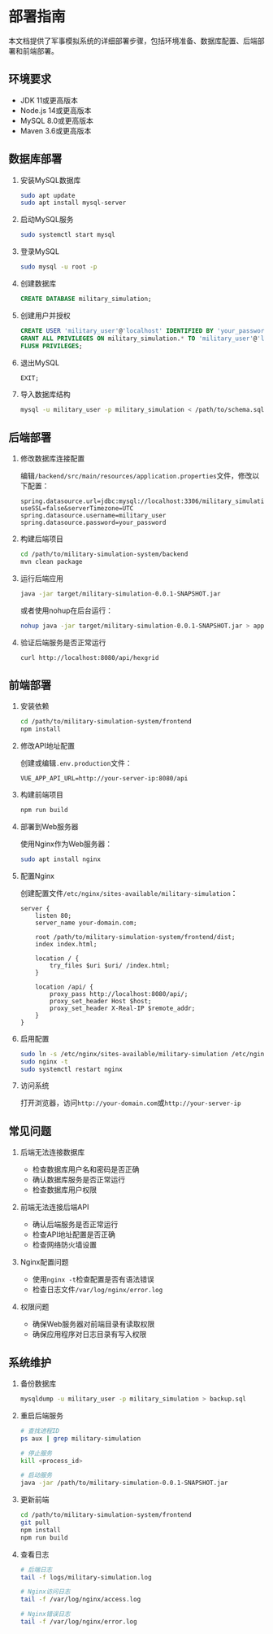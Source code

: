 # 部署指南

本文档提供了军事模拟系统的详细部署步骤，包括环境准备、数据库配置、后端部署和前端部署。

## 环境要求

- JDK 11或更高版本
- Node.js 14或更高版本
- MySQL 8.0或更高版本
- Maven 3.6或更高版本

## 数据库部署

1. 安装MySQL数据库
   ```bash
   sudo apt update
   sudo apt install mysql-server
   ```

2. 启动MySQL服务
   ```bash
   sudo systemctl start mysql
   ```

3. 登录MySQL
   ```bash
   sudo mysql -u root -p
   ```

4. 创建数据库
   ```sql
   CREATE DATABASE military_simulation;
   ```

5. 创建用户并授权
   ```sql
   CREATE USER 'military_user'@'localhost' IDENTIFIED BY 'your_password';
   GRANT ALL PRIVILEGES ON military_simulation.* TO 'military_user'@'localhost';
   FLUSH PRIVILEGES;
   ```

6. 退出MySQL
   ```sql
   EXIT;
   ```

7. 导入数据库结构
   ```bash
   mysql -u military_user -p military_simulation < /path/to/schema.sql
   ```

## 后端部署

1. 修改数据库连接配置
   
   编辑`/backend/src/main/resources/application.properties`文件，修改以下配置：
   ```properties
   spring.datasource.url=jdbc:mysql://localhost:3306/military_simulation?useSSL=false&serverTimezone=UTC
   spring.datasource.username=military_user
   spring.datasource.password=your_password
   ```

2. 构建后端项目
   ```bash
   cd /path/to/military-simulation-system/backend
   mvn clean package
   ```

3. 运行后端应用
   ```bash
   java -jar target/military-simulation-0.0.1-SNAPSHOT.jar
   ```

   或者使用nohup在后台运行：
   ```bash
   nohup java -jar target/military-simulation-0.0.1-SNAPSHOT.jar > app.log 2>&1 &
   ```

4. 验证后端服务是否正常运行
   ```bash
   curl http://localhost:8080/api/hexgrid
   ```

## 前端部署

1. 安装依赖
   ```bash
   cd /path/to/military-simulation-system/frontend
   npm install
   ```

2. 修改API地址配置
   
   创建或编辑`.env.production`文件：
   ```
   VUE_APP_API_URL=http://your-server-ip:8080/api
   ```

3. 构建前端项目
   ```bash
   npm run build
   ```

4. 部署到Web服务器
   
   使用Nginx作为Web服务器：
   ```bash
   sudo apt install nginx
   ```

5. 配置Nginx
   
   创建配置文件`/etc/nginx/sites-available/military-simulation`：
   ```
   server {
       listen 80;
       server_name your-domain.com;

       root /path/to/military-simulation-system/frontend/dist;
       index index.html;

       location / {
           try_files $uri $uri/ /index.html;
       }

       location /api/ {
           proxy_pass http://localhost:8080/api/;
           proxy_set_header Host $host;
           proxy_set_header X-Real-IP $remote_addr;
       }
   }
   ```

6. 启用配置
   ```bash
   sudo ln -s /etc/nginx/sites-available/military-simulation /etc/nginx/sites-enabled/
   sudo nginx -t
   sudo systemctl restart nginx
   ```

7. 访问系统
   
   打开浏览器，访问`http://your-domain.com`或`http://your-server-ip`

## 常见问题

1. 后端无法连接数据库
   - 检查数据库用户名和密码是否正确
   - 确认数据库服务是否正常运行
   - 检查数据库用户权限

2. 前端无法连接后端API
   - 确认后端服务是否正常运行
   - 检查API地址配置是否正确
   - 检查网络防火墙设置

3. Nginx配置问题
   - 使用`nginx -t`检查配置是否有语法错误
   - 检查日志文件`/var/log/nginx/error.log`

4. 权限问题
   - 确保Web服务器对前端目录有读取权限
   - 确保应用程序对日志目录有写入权限

## 系统维护

1. 备份数据库
   ```bash
   mysqldump -u military_user -p military_simulation > backup.sql
   ```

2. 重启后端服务
   ```bash
   # 查找进程ID
   ps aux | grep military-simulation
   
   # 停止服务
   kill <process_id>
   
   # 启动服务
   java -jar /path/to/military-simulation-0.0.1-SNAPSHOT.jar
   ```

3. 更新前端
   ```bash
   cd /path/to/military-simulation-system/frontend
   git pull
   npm install
   npm run build
   ```

4. 查看日志
   ```bash
   # 后端日志
   tail -f logs/military-simulation.log
   
   # Nginx访问日志
   tail -f /var/log/nginx/access.log
   
   # Nginx错误日志
   tail -f /var/log/nginx/error.log
   ```

